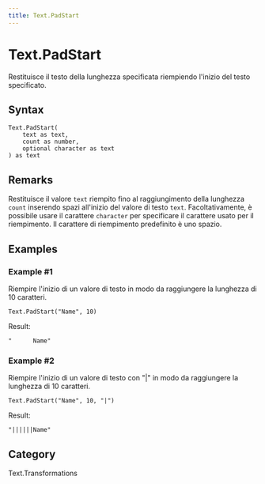 ```yaml
---
title: Text.PadStart
---
```


# Text.PadStart


Restituisce il testo della lunghezza specificata riempiendo l&#39;inizio del testo specificato.


## Syntax

```powerquery
Text.PadStart(
    text as text,
    count as number,
    optional character as text
) as text
```


## Remarks

Restituisce il valore <code>text</code> riempito fino al raggiungimento della lunghezza <code>count</code> inserendo spazi all'inizio del valore di testo <code>text</code>.    Facoltativamente, è possibile usare il carattere <code>character</code> per specificare il carattere usato per il riempimento. Il carattere di riempimento predefinito è uno spazio.


## Examples

### Example #1 
Riempire l&#39;inizio di un valore di testo in modo da raggiungere la lunghezza di 10 caratteri.
```powerquery
Text.PadStart("Name", 10)
```

Result: 
```powerquery
"      Name"
```


### Example #2 
Riempire l&#39;inizio di un valore di testo con &#34;|&#34; in modo da raggiungere la lunghezza di 10 caratteri.
```powerquery
Text.PadStart("Name", 10, "|")
```

Result: 
```powerquery
"||||||Name"
```




## Category
Text.Transformations
